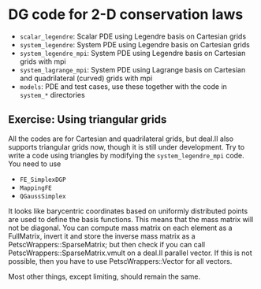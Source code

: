 # DG code for 2-D conservation laws

* `scalar_legendre`: Scalar PDE using Legendre basis on Cartesian grids
* `system_legendre`: System PDE using Legendre basis on Cartesian grids
* `system_legendre_mpi`: System PDE using Legendre basis on Cartesian grids with mpi
* `system_lagrange_mpi`: System PDE using Lagrange basis on Cartesian and quadrilateral (curved) grids with mpi
* `models`: PDE and test cases, use these together with the code in `system_*` directories

## Exercise: Using triangular grids

All the codes are for Cartesian and quadrilateral grids, but deal.II also supports triangular grids now, though it is still under development. Try to write a code using triangles by modifying the `system_legendre_mpi` code. You need to use

* `FE_SimplexDGP`
* `MappingFE`
* `QGaussSimplex`

It looks like barycentric coordinates based on uniformly distributed points are used to define the basis functions. This means that the mass matrix will not be diagonal. You can compute mass matrix on each element as a FullMatrix, invert it and store the inverse mass matrix as a PetscWrappers::SparseMatrix; but then check if you can call PetscWrappers::SparseMatrix.vmult on a deal.II parallel vector. If this is not possible, then you have to use PetscWrappers::Vector for all vectors.

Most other things, except limiting, should remain the same.
